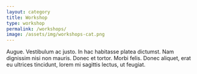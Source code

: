 ```yaml
---
layout: category
title: Workshop
type: workshop
permalink: /workshops/
image: /assets/img/workshops-cat.png
---
```


Augue. Vestibulum ac justo. In hac habitasse platea dictumst. Nam dignissim
nisi non mauris. Donec et tortor. Morbi felis. Donec aliquet, erat eu ultrices
tincidunt, lorem mi sagittis lectus, ut feugiat.

